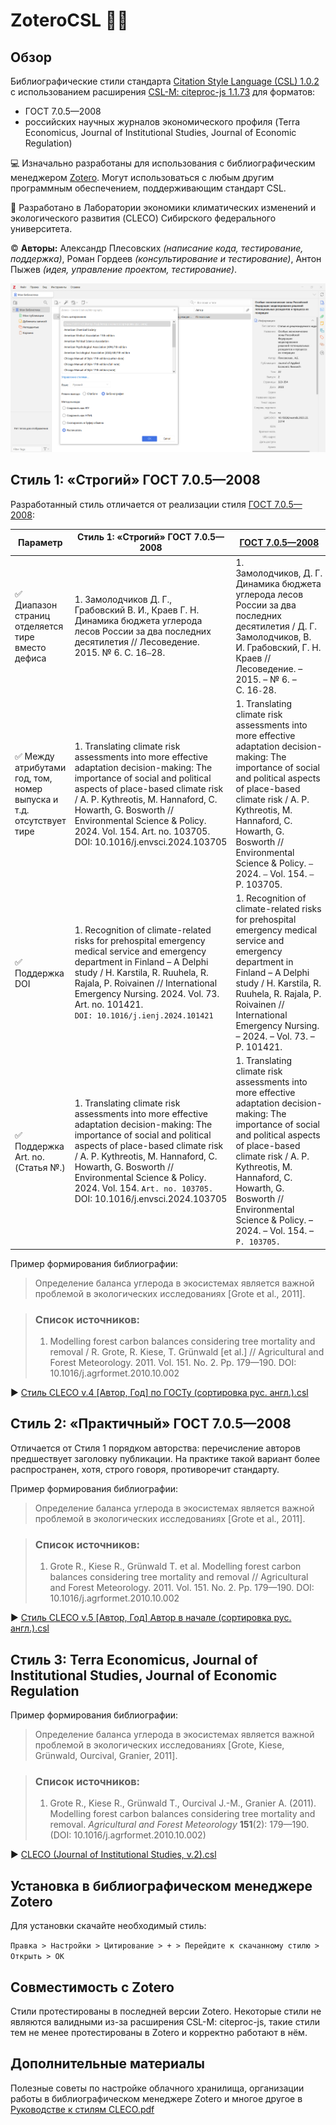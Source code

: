# ZoteroCSL 🧪📝

## Обзор
Библиографические стили стандарта [Citation Style Language (CSL) 1.0.2](https://docs.citationstyles.org/en/stable/specification.html) с использованием расширения [CSL-M: citeproc-js 1.1.73](https://citeproc-js.readthedocs.io/en/latest/csl-m/) для форматов: 
* ГОСТ 7.0.5—2008
* российских научных журналов экономического профиля (Terra Economicus, Journal of Institutional Studies, Journal of Economic Regulation)

💻 Изначально разработаны для использования с библиографическим менеджером [Zotero](https://www.zotero.org/). Могут использоваться с любым другим программным обеспечением, поддерживающим стандарт CSL.

🧪 Разработано в Лаборатории экономики климатических изменений и экологического развития (CLECO) Сибирского федерального университета.

© **Авторы:** Александр Плесовских *(написание кода, тестирование, поддержка)*, Роман Гордеев *(консультирование и тестирование)*, Антон Пыжев *(идея, управление проектом, тестирование)*.

![Zotero hero image](https://github.com/alexanderplesovskikh/zotero_csl/blob/main/zotero.png)

## Стиль 1: «Строгий» ГОСТ 7.0.5—2008

Разработанный стиль отличается от реализации стиля [ГОСТ 7.0.5—2008](https://github.com/romanraspopov/GOST-styles-for-Zotero):

| Параметр | Стиль 1: «Строгий» ГОСТ 7.0.5—2008 | [ГОСТ 7.0.5—2008](https://github.com/romanraspopov/GOST-styles-for-Zotero) |
| --- | -------------------- | -------------------- |
| ✅ Диапазон страниц отделяется тире вместо дефиса | 1. Замолодчиков Д. Г., Грабовский В. И., Краев Г. Н. Динамика бюджета углерода лесов России за два последних десятилетия // Лесоведение. 2015. № 6. С. 16`—`28. | 1.	Замолодчиков, Д. Г. Динамика бюджета углерода лесов России за два последних десятилетия / Д. Г. Замолодчиков, В. И. Грабовский, Г. Н. Краев // Лесоведение. – 2015. – № 6. – С. 16`-`28. |
| ✅ Между атрибутами год, том, номер выпуска и т.д. отсутствует тире | 1. Translating climate risk assessments into more effective adaptation decision-making: The importance of social and political aspects of place-based climate risk / A. P. Kythreotis, M. Hannaford, C. Howarth, G. Bosworth // Environmental Science & Policy. 2024. Vol. 154. Art. no. 103705. DOI: 10.1016/j.envsci.2024.103705 | 1. Translating climate risk assessments into more effective adaptation decision-making: The importance of social and political aspects of place-based climate risk / A. P. Kythreotis, M. Hannaford, C. Howarth, G. Bosworth // Environmental Science & Policy. `–` 2024. `–` Vol. 154. `–` P. 103705. |
| ✅ Поддержка DOI | 1. Recognition of climate-related risks for prehospital emergency medical service and emergency department in Finland – A Delphi study / H. Karstila, R. Ruuhela, R. Rajala, P. Roivainen // International Emergency Nursing. 2024. Vol. 73. Art. no. 101421. `DOI: 10.1016/j.ienj.2024.101421` | 1.	Recognition of climate-related risks for prehospital emergency medical service and emergency department in Finland – A Delphi study / H. Karstila, R. Ruuhela, R. Rajala, P. Roivainen // International Emergency Nursing. – 2024. – Vol. 73. – P. 101421. |
| ✅ Поддержка Art. no. (Статья №.) | 1. Translating climate risk assessments into more effective adaptation decision-making: The importance of social and political aspects of place-based climate risk / A. P. Kythreotis, M. Hannaford, C. Howarth, G. Bosworth // Environmental Science & Policy. 2024. Vol. 154. `Art. no. 103705.` DOI: 10.1016/j.envsci.2024.103705 | 1.	Translating climate risk assessments into more effective adaptation decision-making: The importance of social and political aspects of place-based climate risk / A. P. Kythreotis, M. Hannaford, C. Howarth, G. Bosworth // Environmental Science & Policy. – 2024. – Vol. 154. – `P. 103705.` |

Пример формирования библиографии:

> Определение баланса углерода в экосистемах является важной проблемой в экологических исследованиях [Grote et al., 2011].

> ### Список источников:
> 1. Modelling forest carbon balances considering tree mortality and removal / R. Grote, R. Kiese, T. Grünwald [et al.] // Agricultural and Forest Meteorology. 2011. Vol. 151. No. 2. Pp. 179—190. DOI: 10.1016/j.agrformet.2010.10.002

▶ [Стиль CLECO v.4 [Автор, Год] по ГОСТу (сортировка рус. англ.).csl](https://github.com/alexanderplesovskikh/zotero_csl/blob/main/%D0%A1%D1%82%D0%B8%D0%BB%D1%8C%20CLECO%20v.4%20%5B%D0%90%D0%B2%D1%82%D0%BE%D1%80%2C%20%D0%93%D0%BE%D0%B4%5D%20%D0%BF%D0%BE%20%D0%93%D0%9E%D0%A1%D0%A2%D1%83%20(%D1%81%D0%BE%D1%80%D1%82%D0%B8%D1%80%D0%BE%D0%B2%D0%BA%D0%B0%20%D1%80%D1%83%D1%81.%20%D0%B0%D0%BD%D0%B3%D0%BB.).csl)


## Стиль 2: «Практичный» ГОСТ 7.0.5—2008

Отличается от Стиля 1 порядком авторства: перечисление авторов предшествует заголовку публикации. На практике такой вариант более распространен, хотя, строго говоря, противоречит стандарту.

Пример формирования библиографии:

> Определение баланса углерода в экосистемах является важной проблемой в экологических исследованиях [Grote et al., 2011].

> ### Список источников:
> 1. Grote R., Kiese R., Grünwald T. et al. Modelling forest carbon balances considering tree mortality and removal // Agricultural and Forest Meteorology. 2011. Vol. 151. No. 2. Pp. 179—190. DOI: 10.1016/j.agrformet.2010.10.002

▶ [Стиль CLECO v.5 [Автор, Год] Автор в начале (сортировка рус. англ.).csl](https://github.com/alexanderplesovskikh/zotero_csl/blob/main/%D0%A1%D1%82%D0%B8%D0%BB%D1%8C%20CLECO%20v.5%20%5B%D0%90%D0%B2%D1%82%D0%BE%D1%80%2C%20%D0%93%D0%BE%D0%B4%5D%20%D0%90%D0%B2%D1%82%D0%BE%D1%80%20%D0%B2%20%D0%BD%D0%B0%D1%87%D0%B0%D0%BB%D0%B5%20(%D1%81%D0%BE%D1%80%D1%82%D0%B8%D1%80%D0%BE%D0%B2%D0%BA%D0%B0%20%D1%80%D1%83%D1%81.%20%D0%B0%D0%BD%D0%B3%D0%BB.).csl)


## Стиль 3: Terra Economicus, Journal of Institutional Studies, Journal of Economic Regulation
Пример формирования библиографии:

> Определение баланса углерода в экосистемах является важной проблемой в экологических исследованиях [Grote, Kiese, Grünwald, Ourcival, Granier, 2011].

> ### Список источников:
> 1. Grote R., Kiese R., Grünwald T., Ourcival J.-M., Granier A. (2011). Modelling forest carbon balances considering tree mortality and removal. *Agricultural and Forest Meteorology* **151**(2): 179—190. (DOI: 10.1016/j.agrformet.2010.10.002)

▶ [CLECO (Journal of Institutional Studies, v.2).csl](https://github.com/alexanderplesovskikh/zotero_csl/blob/main/CLECO%20(Journal%20of%20Institutional%20Studies%2C%20v.2).csl)

## Установка в библиографическом менеджере Zotero
Для установки скачайте необходимый стиль:

`Правка > Настройки > Цитирование > + > Перейдите к скачанному стилю > Открыть > OK`

## Совместимость с Zotero
Стили протестированы в последней версии Zotero. Некоторые стили не являются валидными из-за расширения CSL-M: citeproc-js, такие стили тем не менее протестированы в Zotero и корректно работают в нём.

## Дополнительные материалы
Полезные советы по настройке облачного хранилища, организации работы в библиографическом менеджере Zotero и многое другое в [Руководстве к стилям CLECO.pdf](https://github.com/alexanderplesovskikh/zotero_csl/blob/main/%D0%A0%D1%83%D0%BA%D0%BE%D0%B2%D0%BE%D0%B4%D1%81%D1%82%D0%B2%D0%BE%20%D0%BA%20%D1%81%D1%82%D0%B8%D0%BB%D1%8F%D0%BC%20CLECO.pdf)

